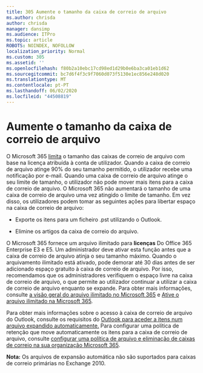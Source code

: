 ```yaml
---
title: 305 Aumente o tamanho da caixa de correio de arquivo
ms.author: chrisda
author: chrisda
manager: dansimp
ms.audience: ITPro
ms.topic: article
ROBOTS: NOINDEX, NOFOLLOW
localization_priority: Normal
ms.custom: 305
ms.assetid: ''
ms.openlocfilehash: f80b2a10ebc17cd98ed1d29b0e6ba3ca01eb1d62
ms.sourcegitcommit: bc7d6f4f3c9f7060d073f5130e1ec856e248d020
ms.translationtype: MT
ms.contentlocale: pt-PT
ms.lasthandoff: 06/02/2020
ms.locfileid: "44508819"
---
```

# <a name="increase-the-archive-mailbox-size"></a>Aumente o tamanho da caixa de correio de arquivo

O Microsoft 365 [limita](https://docs.microsoft.com/office365/servicedescriptions/exchange-online-service-description/exchange-online-limits#mailbox-storage-limits) o tamanho das caixas de correio de arquivo com base na licença atribuída à conta de utilizador. Quando a caixa de correio de arquivo atinge 90% do seu tamanho permitido, o utilizador recebe uma notificação por e-mail. Quando uma caixa de correio de arquivo atinge o seu limite de tamanho, o utilizador não pode mover mais itens para a caixa de correio de arquivo. O Microsoft 365 não aumentará o tamanho de uma caixa de correio de arquivo uma vez atingido o limite de tamanho. Em vez disso, os utilizadores podem tomar as seguintes ações para libertar espaço na caixa de correio de arquivo:

- Exporte os itens para um ficheiro .pst utilizando o Outlook.

- Elimine os artigos da caixa de correio do arquivo.

O Microsoft 365 fornece um arquivo ilimitado para **licenças** Do Office 365 Enterprise E3 e E5. Um administrador deve ativar esta função antes que a caixa de correio de arquivo atinja o seu tamanho máximo. Quando o arquivamento ilimitado está ativado, pode demorar até 30 dias antes de ser adicionado espaço gratuito à caixa de correio de arquivo. Por isso, recomendamos que os administradores verifiquem o espaço livre na caixa de correio de arquivo, o que permite ao utilizador continuar a utilizar a caixa de correio de arquivo enquanto se expande. Para obter mais informações, consulte [a visão geral do arquivo ilimitado no Microsoft 365](https://docs.microsoft.com/microsoft-365/compliance/unlimited-archiving) e [Ative o arquivo ilimitado na Microsoft 365](https://docs.microsoft.com/microsoft-365/compliance/enable-unlimited-archiving).

Para obter mais informações sobre o acesso à caixa de correio de arquivo do Outlook, consulte os requisitos do [Outlook para aceder a itens num arquivo expandido automaticamente.](https://docs.microsoft.com/microsoft-365/compliance/unlimited-archiving#outlook-requirements-for-accessing-items-in-an-auto-expanded-archive) Para configurar uma política de retenção que move automaticamente os itens para a caixa de correio de arquivo, consulte [configurar uma política de arquivo e eliminação de caixas de correio na sua organização Microsoft 365](https://docs.microsoft.com/microsoft-365/compliance/set-up-an-archive-and-deletion-policy-for-mailboxes).

**Nota:** Os arquivos de expansão automática não são suportados para caixas de correio primárias no Exchange 2010.
